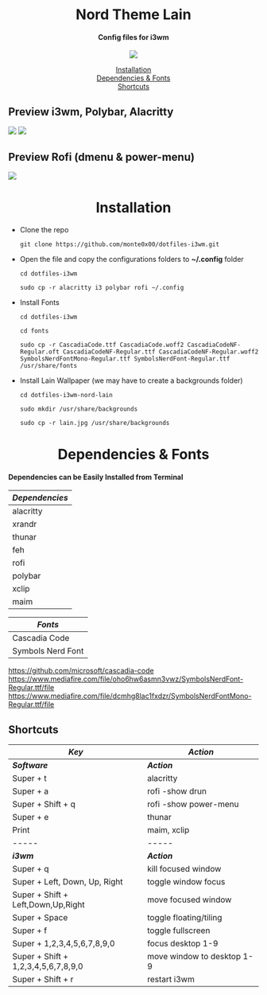 <h1 align="center">Nord Theme Lain</h1>
<h4 align="center">Config files for i3wm</h4>
<p align="center">
<img src="https://64.media.tumblr.com/avatar_d7426ae460b6_128.pnj">
</p>
<p align="center">
<a href="#installation">Installation</a><br>
<a href="#dependencies">Dependencies & Fonts</a><br>
<a href="#shortcuts">Shortcuts</a><br>
</p>

<p align="center">
<h2>Preview i3wm, Polybar, Alacritty</h2>
  <img src="screenshot1.gif">
  <img src="screenshot2.gif">
<h2>Preview Rofi (dmenu & power-menu)</h2>
  <img src="screenshot3.gif">
</p>

<a name="installation"></a>
<h1 align="center">Installation</h1>

- Clone the repo

  ```
  git clone https://github.com/monte0x00/dotfiles-i3wm.git
  ```

- Open the file and copy the configurations folders to **~/.config** folder

  ```
  cd dotfiles-i3wm
  ```

  ```
  sudo cp -r alacritty i3 polybar rofi ~/.config
  ```

- Install Fonts

  ```
  cd dotfiles-i3wm
  ```

  ```
  cd fonts
  ```

  ```
  sudo cp -r CascadiaCode.ttf CascadiaCode.woff2 CascadiaCodeNF-Regular.oft CascadiaCodeNF-Regular.ttf CascadiaCodeNF-Regular.woff2 SymbolsNerdFontMono-Regular.ttf SymbolsNerdFont-Regular.ttf /usr/share/fonts
  ```

- Install Lain Wallpaper (we may have to create a backgrounds folder)

  ```
  cd dotfiles-i3wm-nord-lain
  ```

  ```
  sudo mkdir /usr/share/backgrounds
  ```

  ```
  sudo cp -r lain.jpg /usr/share/backgrounds
  ```

<a name="dependencies"></a>
<h1 align="center">Dependencies & Fonts</h1>
<h4>Dependencies can be Easily Installed from Terminal</h4>

| ***Dependencies***                   |
| -----                                |
| alacritty                            |
| xrandr                               |
| thunar                               |
| feh                                  |
| rofi                                 |
| polybar                              |
| xclip                                |
| maim                                 |

| ***Fonts***                          |
| -----                                |
| Cascadia Code                        |
| Symbols Nerd Font                    |

https://github.com/microsoft/cascadia-code
https://www.mediafire.com/file/oho6hw6asmn3vwz/SymbolsNerdFont-Regular.ttf/file
https://www.mediafire.com/file/dcmhg8lac1fxdzr/SymbolsNerdFontMono-Regular.ttf/file

<a name="shortcuts"></a>
<h2>Shortcuts</h2>

| ***Key***                            | ***Action***               |
| -----                                | -----                      |
| ***Software***                       | ***Action***               |
| Super + t                            | alacritty                  |
| Super + a                            | rofi -show drun            |
| Super + Shift + q                    | rofi -show power-menu      |
| Super + e                            | thunar                     |
| Print                                | maim, xclip                |
| -----                                | -----                      |
| ***i3wm***                           | ***Action***               |
| Super + q                            | kill focused window        |
| Super + Left, Down, Up, Right        | toggle window focus        |
| Super + Shift + Left,Down,Up,Right   | move focused window        |
| Super + Space                        | toggle floating/tiling     |
| Super + f                            | toggle fullscreen          |
| Super + 1,2,3,4,5,6,7,8,9,0          | focus desktop 1-9          |
| Super + Shift + 1,2,3,4,5,6,7,8,9,0  | move window to desktop 1-9 |
| Super + Shift + r                    | restart i3wm               |
